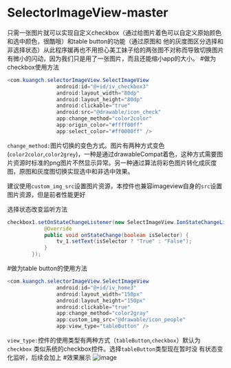 # SelectorImageView-master
只需一张图片就可以实现自定义checkbox（通过给图片着色可以自定义原始颜色和选中颜色，很酷哦）和table button的功能（通过原图和
他的灰度图区分选择和非选择状态）从此程序媛再也不用担心美工妹子给的两张图不对称而导致切换图片有微小的闪动，因为我们只是用了一张图片，而且还能缩小app的大小。
#做为checkbox使用方法
```java
<com.kuangch.selectorImageView.SelectImageView
                android:id="@+id/iv_checkbox3"
                android:layout_width="80dp"
                android:layout_height="80dp"
                android:clickable="true"
                android:src="@drawable/icon_check"
                app:change_method="color2color"
                app:origin_color="#ffff00ff"
                app:select_color="#ff0000ff" />
```
`change_method:`图片切换的变色方式。图片有两种方式变色(`color2color`,`color2grey`)，一种是通过drawableCompat着色，这种方式需要图片资源时标准的png图片不然显示异常。另一种通过算法将彩色图片转化成灰度图，原图和灰度图切换实现选中和非选中效果。  

建议使用`custom_img_src`设置图片资源，本控件也兼容imageview自身的`src`设置图片资源，但是前者性能更好  

选择状态改变监听方法
```java
checkbox1.setOnStateChangeListener(new SelectImageView.IonStateChangeListener() {
            @Override
            public void onStateChange(boolean isSelector) {
                tv_1.setText(isSelector ? "True" : "False");
            }
        });
```
#做为table button的使用方法
```java
<com.kuangch.selectorImageView.SelectImageView
                android:id="@+id/iv_home3"
                android:layout_width="150px"
                android:layout_height="150px"
                android:clickable="true"
                app:change_method="color2gray"
                app:custom_img_src="@drawable/icon_people"
                app:view_type="tableButton" />
```
`view_type:`控件的使用类型有两种方式（`tableButton`,`checkbox`）默认为`checkbox` 类似系统的checkbox控件。选择`tableButton`类型现在暂时没
有状态变化监听，后续会加上
#效果展示
![image](https://github.com/kuangch/SelectorImageView-master/blob/master/showpiece.GIF)
